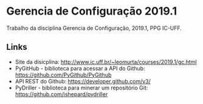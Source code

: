 # Gerencia de Configuração 2019.1
Trabalho da disciplina Gerencia de Configuração, 2019.1, PPG IC-UFF.

## Links
* Site da disicplina: http://www.ic.uff.br/~leomurta/courses/2019.1/gc.html
* PyGitHub - biblioteca para acessar a API do Github: https://github.com/PyGithub/PyGithub
* API REST do Github: https://developer.github.com/v3/
* PyDriller - biblioteca para minerar um repositório Git: https://github.com/ishepard/pydriller
